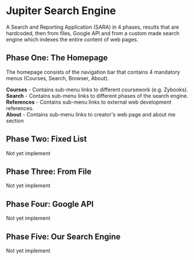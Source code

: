 # Jupiter Search Engine
A Search and Reporting Application (SARA) in 4 phases, results that are hardcoded, then from files, Google API and from a custom made search engine which indexes the entire content of web pages.

## Phase One: The Homepage
The homepage consists of the navigation bar that contains 4 mandatory menus (Courses, Search, Browser, About).

__Courses__ - Contains sub-menu links to different coursework (e.g. Zybooks).<br>
__Search__ - Contains sub-menu links to different phases of the search engine.<br>
__References__ - Contains sub-menu links to external web development references.<br>
__About__ - Contains sub-menu links to creator's web page and about me section

## Phase Two: Fixed List
Not yet implement
## Phase Three: From File
Not yet implement
## Phase Four: Google API
Not yet implement
## Phase Five: Our Search Engine
Not yet implement
